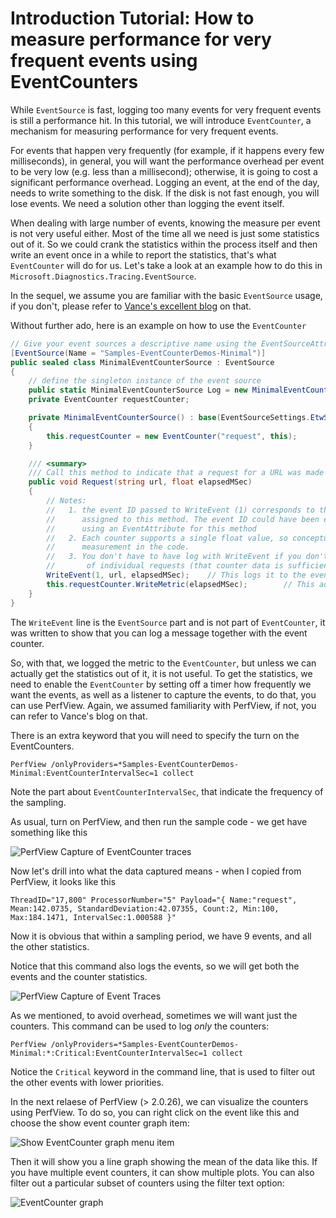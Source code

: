 # Introduction Tutorial: How to measure performance for very frequent events using EventCounters

While `EventSource` is fast, logging too many events for very frequent events is still a performance hit. In this tutorial, we will introduce `EventCounter`, a mechanism for measuring performance for very frequent events.

For events that happen very frequently (for example, if it happens every few milliseconds), in general, you will want the performance overhead per event to be very low (e.g. less than a millisecond); otherwise, it is going to cost a significant performance overhead. Logging an event, at the end of the day, needs to write something to the disk. If the disk is not fast enough, you will lose events. We need a solution other than logging the event itself.

When dealing with large number of events, knowing the measure per event is not very useful either. Most of the time all we need is just some statistics out of it. So we could crank the statistics within the process itself and then write an event once in a while to report the statistics, that's what `EventCounter` will do for us. Let's take a look at an example how to do this in `Microsoft.Diagnostics.Tracing.EventSource`.

In the sequel, we assume you are familiar with the basic `EventSource` usage, if you don't, please refer to [Vance's excellent blog](https://docs.microsoft.com/archive/blogs/vancem/introduction-tutorial-logging-etw-events-in-c-system-diagnostics-tracing-eventsource) on that.

Without further ado, here is an example on how to use the `EventCounter`

```c#
// Give your event sources a descriptive name using the EventSourceAttribute, otherwise the name of the class is used. 
[EventSource(Name = "Samples-EventCounterDemos-Minimal")]
public sealed class MinimalEventCounterSource : EventSource
{
    // define the singleton instance of the event source
    public static MinimalEventCounterSource Log = new MinimalEventCounterSource();
    private EventCounter requestCounter;

    private MinimalEventCounterSource() : base(EventSourceSettings.EtwSelfDescribingEventFormat) 
    {
        this.requestCounter = new EventCounter("request", this);
    }

    /// <summary>
    /// Call this method to indicate that a request for a URL was made which took a particular amount of time
    public void Request(string url, float elapsedMSec)
    {
        // Notes:
        //   1. the event ID passed to WriteEvent (1) corresponds to the (implied) event ID
        //      assigned to this method. The event ID could have been explicitly declared
        //      using an EventAttribute for this method
        //   2. Each counter supports a single float value, so conceptually it maps to a single
        //      measurement in the code.
        //   3. You don't have to have log with WriteEvent if you don't think you will ever care about details
        //       of individual requests (that counter data is sufficient).  
        WriteEvent(1, url, elapsedMSec);    // This logs it to the event stream if events are on.    
        this.requestCounter.WriteMetric(elapsedMSec);        // This adds it to the PerfCounter called 'Request' if PerfCounters are on
    }
}
```

The `WriteEvent` line is the `EventSource` part and is not part of `EventCounter`, it was written to show that you can log a message together with the event counter.

So, with that, we logged the metric to the `EventCounter`, but unless we can actually get the statistics out of it, it is not useful. To get the statistics, we need to enable the `EventCounter` by setting off a timer how frequently we want the events, as well as a listener to capture the events, to do that, you can use PerfView. Again, we assumed familiarity with PerfView, if not, you can refer to Vance's blog on that.

There is an extra keyword that you will need to specify the turn on the EventCounters.

```
PerfView /onlyProviders=*Samples-EventCounterDemos-Minimal:EventCounterIntervalSec=1 collect
```

Note the part about `EventCounterIntervalSec`, that indicate the frequency of the sampling.

As usual, turn on PerfView, and then run the sample code - we get have something like this

<img src="PerfViewCapture_Counters.png" alt="PerfView Capture of EventCounter traces" title="PerfView Capture of EventCounter traces" />

Now let's drill into what the data captured means - when I copied from PerfView, it looks like this

```
ThreadID="17,800" ProcessorNumber="5" Payload="{ Name:"request", Mean:142.0735, StandardDeviation:42.07355, Count:2, Min:100, Max:184.1471, IntervalSec:1.000588 }" 
```

Now it is obvious that within a sampling period, we have 9 events, and all the other statistics.

Notice that this command also logs the events, so we will get both the events and the counter statistics.

<img src="PerfViewCapture_Events.png" alt="PerfView Capture of Event Traces" title="PerfView Capture of Event Traces" />

As we mentioned, to avoid overhead, sometimes we will want just the counters. This command can be used to log *only* the counters:

```
PerfView /onlyProviders=*Samples-EventCounterDemos-Minimal:*:Critical:EventCounterIntervalSec=1 collect
```

Notice the `Critical` keyword in the command line, that is used to filter out the other events with lower priorities.

In the next relaese of PerfView (> 2.0.26), we can visualize the counters using PerfView. To do so, you can right click on the event like this and choose the show event counter graph item:

<img src="PerfViewCapture_Menu.png" alt="Show EventCounter graph menu item" title="Show EventCounter graph menu item" />

Then it will show you a line graph showing the mean of the data like this. If you have multiple event counters, it can show multiple plots. You can also filter out a particular subset of counters using the filter text option:

<img src="PerfViewCapture_Plot.png" alt=" EventCounter graph" title="EventCounter graph" />